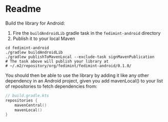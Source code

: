 # Readme
Build the library for Android:
1. Fire the `buildAndroidLib` gradle task in the `fedimint-android` directory
2. Publish it to your local Maven
```shell
cd fedimint-android
./gradlew buildAndroidLib
./gradlew publishToMavenLocal --exclude-task signMavenPublication
# The task above will publish your library at
# ~/.m2/repository/org/fedimint/fedimint-android/0.1.0/
```

You should then be able to use the library by adding it like any other dependency in an Android project, given you add mavenLocal() to your list of repositories to fetch dependencies from:

```kotlin
// build.gradle.kts
repositories {
    mavenCentral()
    mavenLocal()
}
```
